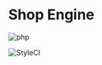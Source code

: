 # Shop Engine

![php](https://github.com/signalfire/shopengine/actions/workflows/php/badge.svg)

![StyleCI](https://github.styleci.io/repos/448303978/shield)

